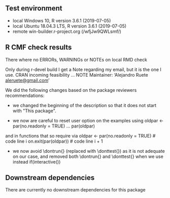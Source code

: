 ## Test environment
* local Windows 10,  R version 3.6.1 (2019-07-05)
* local Ubuntu 18.04.3 LTS, R version 3.6.1 (2019-07-05)
* remote win-builder.r-project.org (/wfjJw9QWLsmf/)

## R CMF check results
There where no ERRORs, WARNINGs or NOTEs on local RMD check

Only during r-devel build I get a Note regarding my email, but it is the one I use.
  CRAN incoming feasibility ... NOTE
  Maintainer: ‘Alejandro Ruete <aleruete@gmail.com>’

We did the following changes based on the package reviewers recommendations:   
* we changed the beginning of the description so that it does not start with "This package".

* we now are careful to reset user option on the examples using 
  oldpar <- par(no.readonly = TRUE)
  ...
  par(oldpar)

and in functions that so require via 
  oldpar <- par(no.readonly = TRUE)       # code line i
  on.exit(par(oldpar))                    # code line i + 1

* we now avoid \dontrun{} (replaced with \donttest{}) as it is not adequate on our case, and  removed both \dontrun{} and \donttest{} when we use instead if(interactive())


## Downstream dependencies
There are currently no downstream dependencies for this package
